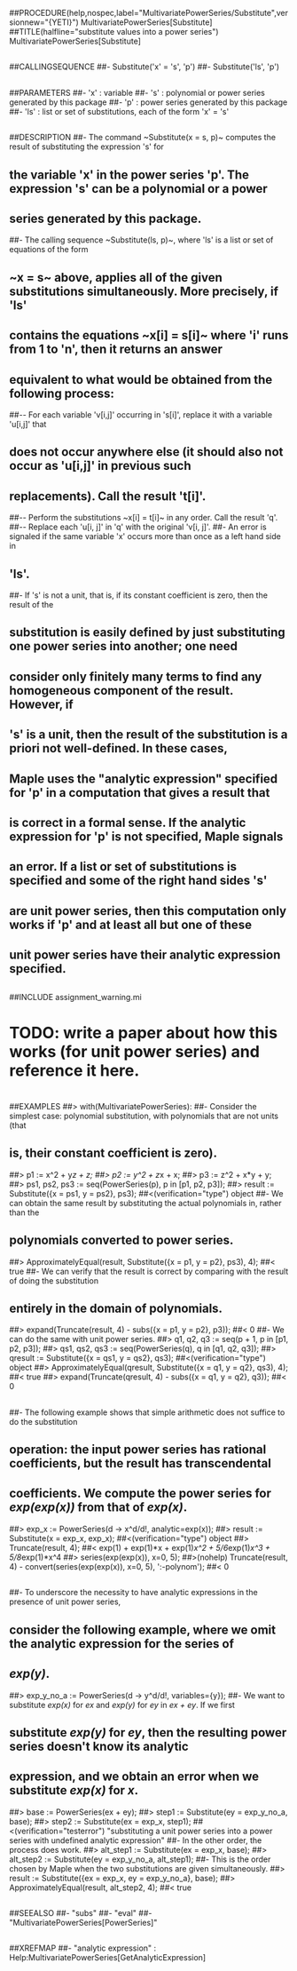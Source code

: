 ##PROCEDURE(help,nospec,label="MultivariatePowerSeries/Substitute",versionnew="{YETI}") MultivariatePowerSeries[Substitute]
##TITLE(halfline="substitute values into a power series") MultivariatePowerSeries[Substitute]
##
##CALLINGSEQUENCE
##- Substitute('x' = 's', 'p')
##- Substitute('ls', 'p')
##
##PARAMETERS
##- 'x' : variable
##- 's' : polynomial or power series generated by this package
##- 'p' : power series generated by this package
##- 'ls' : list or set of substitutions, each of the form 'x' = 's'
##
##DESCRIPTION
##- The command ~Substitute(x = s, p)~ computes the result of substituting the expression 's' for
##  the variable 'x' in the power series 'p'. The expression 's' can be a polynomial or a power
##  series generated by this package.
##- The calling sequence ~Substitute(ls, p)~, where 'ls' is a list or set of equations of the form
##  ~x = s~ above, applies all of the given substitutions simultaneously. More precisely, if 'ls'
##  contains the equations ~x[i] = s[i]~ where 'i' runs from 1 to 'n', then it returns an answer
##  equivalent to what would be obtained from the following process:
##-- For each variable 'v[i,j]' occurring in 's[i]', replace it with a variable 'u[i,j]' that
##   does not occur anywhere else (it should also not occur as 'u[i,j]' in previous such
##   replacements). Call the result 't[i]'.
##-- Perform the substitutions ~x[i] = t[i]~ in any order. Call the result 'q'.
##-- Replace each 'u[i, j]' in 'q' with the original 'v[i, j]'.
##- An error is signaled if the same variable 'x' occurs more than once as a left hand side in
##  'ls'.
##- If 's' is not a unit, that is, if its constant coefficient is zero, then the result of the
##  substitution is easily defined by just substituting one power series into another; one need
##  consider only finitely many terms to find any homogeneous component of the result. However, if
##  's' is a unit, then the result of the substitution is a priori not well-defined. In these cases,
##  Maple uses the "analytic expression" specified for 'p' in a computation that gives a result that
##  is correct in a formal sense. If the analytic expression for 'p' is not specified, Maple signals
##  an error. If a list or set of substitutions is specified and some of the right hand sides 's'
##  are unit power series, then this computation only works if 'p' and at least all but one of these
##  unit power series have their analytic expression specified.
##
##INCLUDE assignment_warning.mi
##
#
# TODO: write a paper about how this works (for unit power series) and reference it here.
#
##EXAMPLES
##> with(MultivariatePowerSeries):
##- Consider the simplest case: polynomial substitution, with polynomials that are not units (that
##  is, their constant coefficient is zero).
##> p1 := x^2 + y*z + z;
##> p2 := y^2 + z*x + x;
##> p3 := z^2 + x*y + y;
##> ps1, ps2, ps3 := seq(PowerSeries(p), p in [p1, p2, p3]);
##> result := Substitute({x = ps1, y = ps2}, ps3);
##<(verification="type") object
##- We can obtain the same result by substituting the actual polynomials in, rather than the
##  polynomials converted to power series.
##> ApproximatelyEqual(result, Substitute({x = p1, y = p2}, ps3), 4);
##< true
##- We can verify that the result is correct by comparing with the result of doing the substitution
##  entirely in the domain of polynomials.
##> expand(Truncate(result, 4) - subs({x = p1, y = p2}, p3));
##< 0
##- We can do the same with unit power series.
##> q1, q2, q3 := seq(p + 1, p in [p1, p2, p3]);
##> qs1, qs2, qs3 := seq(PowerSeries(q), q in [q1, q2, q3]);
##> qresult := Substitute({x = qs1, y = qs2}, qs3);
##<(verification="type") object
##> ApproximatelyEqual(qresult, Substitute({x = q1, y = q2}, qs3), 4);
##< true
##> expand(Truncate(qresult, 4) - subs({x = q1, y = q2}, q3));
##< 0
##
##- The following example shows that simple arithmetic does not suffice to do the substitution
##  operation: the input power series has rational coefficients, but the result has transcendental
##  coefficients. We compute the power series for _exp(exp(x))_ from that of _exp(x)_.
##> exp_x := PowerSeries(d -> x^d/d!, analytic=exp(x));
##> result := Substitute(x = exp_x, exp_x);
##<(verification="type") object
##> Truncate(result, 4);
##< exp(1) + exp(1)*x + exp(1)*x^2 + 5/6*exp(1)*x^3 + 5/8*exp(1)*x^4
##> series(exp(exp(x)), x=0, 5);
##>(nohelp) Truncate(result, 4) - convert(series(exp(exp(x)), x=0, 5), ':-polynom');
##< 0
##
##- To underscore the necessity to have analytic expressions in the presence of unit power series,
##  consider the following example, where we omit the analytic expression for the series of
##  _exp(y)_. 
##> exp_y_no_a := PowerSeries(d -> y^d/d!, variables={y});
##- We want to substitute _exp(x)_ for _ex_ and _exp(y)_ for _ey_ in _ex + ey_. If we first
##  substitute _exp(y)_ for _ey_, then the resulting power series doesn't know its analytic
##  expression, and we obtain an error when we substitute _exp(x)_ for _x_.
##> base := PowerSeries(ex + ey);
##> step1 := Substitute(ey = exp_y_no_a, base);
##> step2 := Substitute(ex = exp_x, step1);
##<(verification="testerror") "substituting a unit power series into a power series with undefined analytic expression"
##- In the other order, the process does work.
##> alt_step1 := Substitute(ex = exp_x, base);
##> alt_step2 := Substitute(ey = exp_y_no_a, alt_step1);
##- This is the order chosen by Maple when the two substitutions are given simultaneously.
##> result := Substitute({ex = exp_x, ey = exp_y_no_a}, base);
##> ApproximatelyEqual(result, alt_step2, 4);
##< true
##
##SEEALSO
##- "subs"
##- "eval"
##- "MultivariatePowerSeries[PowerSeries]"
##
##XREFMAP
##- "analytic expression" : Help:MultivariatePowerSeries[GetAnalyticExpression]
##

